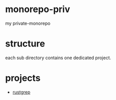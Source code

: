 # monorepo-priv
my private-monorepo

# structure

each sub directory contains one dedicated project.


# projects


* [rustgrep](./rustgrep)


